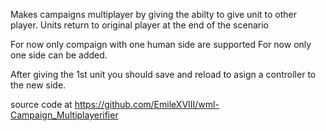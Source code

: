Makes campaigns multiplayer by giving the abilty to give unit to other player.
Units return to original player at the end of the scenario

For now only compaign with one human side are supported
For now only one side can be added.

After giving the 1st unit you should save and reload to asign a controller to the new side.

source code at https://github.com/EmileXVIII/wml-Campaign_Multiplayerifier